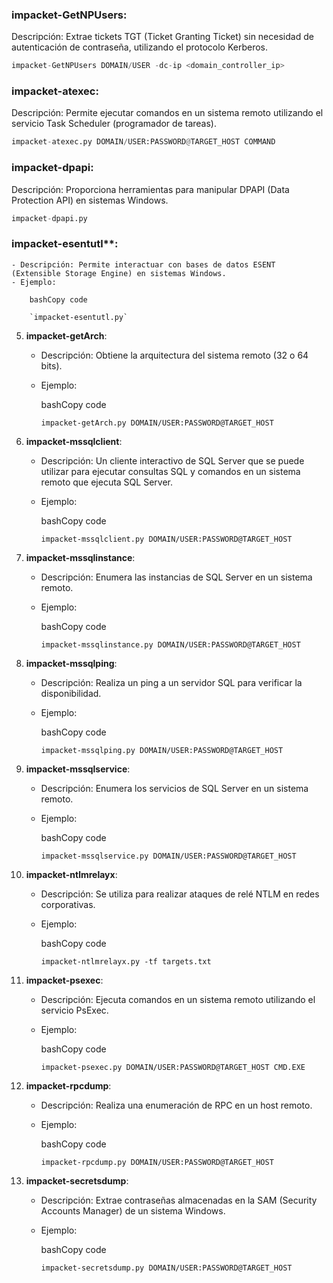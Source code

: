 ### impacket-GetNPUsers:
Descripción: Extrae tickets TGT (Ticket Granting Ticket) sin necesidad de autenticación de contraseña, utilizando el protocolo Kerberos.
```python
impacket-GetNPUsers DOMAIN/USER -dc-ip <domain_controller_ip>
```
### impacket-atexec:
Descripción: Permite ejecutar comandos en un sistema remoto utilizando el servicio Task Scheduler (programador de tareas).
```python
impacket-atexec.py DOMAIN/USER:PASSWORD@TARGET_HOST COMMAND
```
### impacket-dpapi:
Descripción: Proporciona herramientas para manipular DPAPI (Data Protection API) en sistemas Windows.
```python
impacket-dpapi.py
```
### impacket-esentutl**:
    
    - Descripción: Permite interactuar con bases de datos ESENT (Extensible Storage Engine) en sistemas Windows.
    - Ejemplo:
        
        bashCopy code
        
        `impacket-esentutl.py`
        
5. **impacket-getArch**:
    
    - Descripción: Obtiene la arquitectura del sistema remoto (32 o 64 bits).
    - Ejemplo:
        
        bashCopy code
        
        `impacket-getArch.py DOMAIN/USER:PASSWORD@TARGET_HOST`
        
6. **impacket-mssqlclient**:
    
    - Descripción: Un cliente interactivo de SQL Server que se puede utilizar para ejecutar consultas SQL y comandos en un sistema remoto que ejecuta SQL Server.
    - Ejemplo:
        
        bashCopy code
        
        `impacket-mssqlclient.py DOMAIN/USER:PASSWORD@TARGET_HOST`
        
7. **impacket-mssqlinstance**:
    
    - Descripción: Enumera las instancias de SQL Server en un sistema remoto.
    - Ejemplo:
        
        bashCopy code
        
        `impacket-mssqlinstance.py DOMAIN/USER:PASSWORD@TARGET_HOST`
        
8. **impacket-mssqlping**:
    
    - Descripción: Realiza un ping a un servidor SQL para verificar la disponibilidad.
    - Ejemplo:
        
        bashCopy code
        
        `impacket-mssqlping.py DOMAIN/USER:PASSWORD@TARGET_HOST`
        
9. **impacket-mssqlservice**:
    
    - Descripción: Enumera los servicios de SQL Server en un sistema remoto.
    - Ejemplo:
        
        bashCopy code
        
        `impacket-mssqlservice.py DOMAIN/USER:PASSWORD@TARGET_HOST`
        
10. **impacket-ntlmrelayx**:
    
    - Descripción: Se utiliza para realizar ataques de relé NTLM en redes corporativas.
    - Ejemplo:
        
        bashCopy code
        
        `impacket-ntlmrelayx.py -tf targets.txt`
        
11. **impacket-psexec**:
    
    - Descripción: Ejecuta comandos en un sistema remoto utilizando el servicio PsExec.
    - Ejemplo:
        
        bashCopy code
        
        `impacket-psexec.py DOMAIN/USER:PASSWORD@TARGET_HOST CMD.EXE`
        
12. **impacket-rpcdump**:
    
    - Descripción: Realiza una enumeración de RPC en un host remoto.
    - Ejemplo:
        
        bashCopy code
        
        `impacket-rpcdump.py DOMAIN/USER:PASSWORD@TARGET_HOST`
        
13. **impacket-secretsdump**:
    
    - Descripción: Extrae contraseñas almacenadas en la SAM (Security Accounts Manager) de un sistema Windows.
    - Ejemplo:
        
        bashCopy code
        
        `impacket-secretsdump.py DOMAIN/USER:PASSWORD@TARGET_HOST`